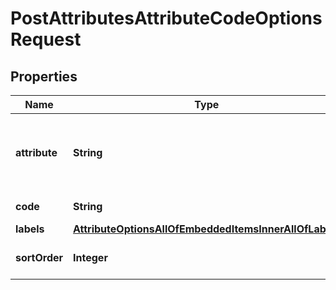 

# PostAttributesAttributeCodeOptionsRequest


## Properties

| Name | Type | Description | Notes |
|------------ | ------------- | ------------- | -------------|
|**attribute** | **String** | Code of attribute related to the attribute option |  [optional] |
|**code** | **String** | Code of option |  |
|**labels** | [**AttributeOptionsAllOfEmbeddedItemsInnerAllOfLabels**](AttributeOptionsAllOfEmbeddedItemsInnerAllOfLabels.md) |  |  [optional] |
|**sortOrder** | **Integer** | Order of attribute option |  [optional] |



